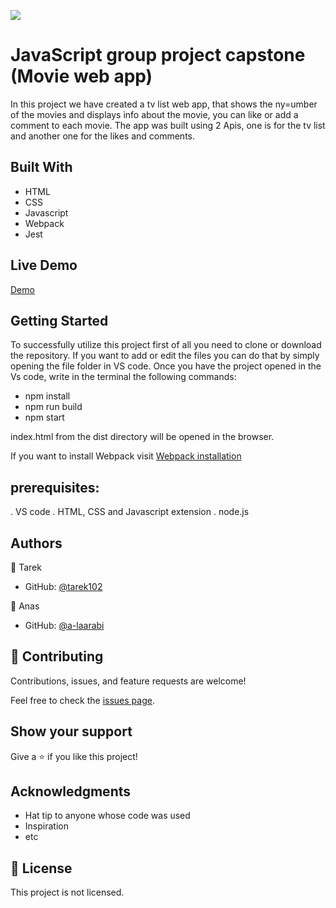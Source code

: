 ![](https://img.shields.io/badge/Microverse-blueviolet)

# JavaScript group project capstone (Movie web app)


In this project we have created a tv list web app, that shows the ny=umber of the movies and displays info about the movie, you can like or add a comment to each movie. The app was built using 2 Apis, one is for the tv list and another one for the likes and comments.

## Built With

- HTML
- CSS
- Javascript
- Webpack
- Jest


## Live Demo 

[Demo](https://tarek102.github.io/JavaScript-capstone/dist/)


## Getting Started

To successfully utilize this project first of all you need to clone or download the repository. If you want to add or edit the files you can do that by simply opening the file folder in VS code. Once you have the project opened in the Vs code, write in the terminal the following commands:

- npm install
- npm run build
- npm start


index.html from the dist directory will be opened in the browser.

If you want to install Webpack visit [Webpack installation](https://webpack.js.org/guides/installation/)


## prerequisites:
. VS code
. HTML, CSS and Javascript extension
. node.js 


## Authors

👤 Tarek
- GitHub: [@tarek102](https://github.com/tarek102)

👤 Anas
- GitHub: [@a-laarabi](https://github.com/a-laarabi)


## 🤝 Contributing

Contributions, issues, and feature requests are welcome!

Feel free to check the [issues page](https://github.com/a-laarabi/Leaderboard/issues).

## Show your support

Give a ⭐️ if you like this project!

## Acknowledgments

- Hat tip to anyone whose code was used
- Inspiration
- etc

## 📝 License

This project is not licensed.
